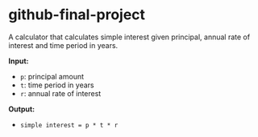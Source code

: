 # github-final-project
A calculator that calculates simple interest given principal, annual rate of interest and time period in years.

**Input:**
- `p`: principal amount
- `t`: time period in years
- `r`: annual rate of interest

**Output:**
- `simple interest = p * t * r`

